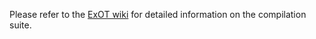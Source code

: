 Please refer to the [ExOT wiki](https://gitlab.ethz.ch/tec/public/exot/wiki/-/wikis) for detailed information on the compilation suite.

